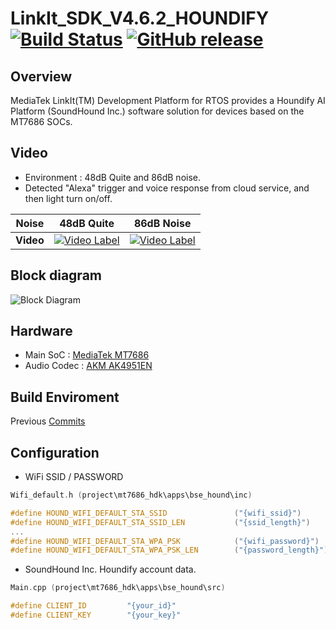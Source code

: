 # LinkIt_SDK_V4.6.2_HOUNDIFY [![Build Status](https://travis-ci.org/luvinland/LinkIt_SDK_V4.6.2_HOUNDIFY.svg?branch=master)](https://travis-ci.org/luvinland/LinkIt_SDK_V4.6.2_HOUNDIFY) [![GitHub release](https://img.shields.io/github/release/luvinland/LinkIt_SDK_V4.6.2_HOUNDIFY.svg)](https://github.com/luvinland/LinkIt_SDK_V4.6.2_HOUNDIFY/releases) 


## Overview
MediaTek LinkIt(TM) Development Platform for RTOS provides a Houndify AI Platform (SoundHound Inc.) software solution for devices based on the MT7686 SOCs.


## Video
* Environment : 48dB Quite and 86dB noise.
* Detected "Alexa" trigger and voice response from cloud service, and then light turn on/off.

**Noise**|**48dB Quite**|**86dB Noise**
---|---|---
**Video**|[![Video Label](http://img.youtube.com/vi/BgAyqwcSkXE/0.jpg)](https://youtu.be/BgAyqwcSkXE?t=0s)|[![Video Label](http://img.youtube.com/vi/AKwL_wjtzu0/0.jpg)](https://youtu.be/AKwL_wjtzu0?t=0s)


## Block diagram
![Block Diagram](https://user-images.githubusercontent.com/26864945/54342151-0af30380-467f-11e9-8a83-520df05f149e.png)


## Hardware
* Main SoC : [MediaTek MT7686](https://labs.mediatek.com/en/chipset/MT7686)
* Audio Codec : [AKM AK4951EN](https://www.akm.com/akm/en/aboutus/news/20140910AK4951_001/)


## Build Enviroment
Previous [Commits](https://github.com/luvinland/LinkIt_SDK_V4.6.2_HOUNDIFY/tree/badb18cef48afdd6ae00fcf46cde56b2127da091)


## Configuration
* WiFi SSID / PASSWORD
```c
Wifi_default.h (project\mt7686_hdk\apps\bse_hound\inc)

#define HOUND_WIFI_DEFAULT_STA_SSID               ("{wifi_ssid}")
#define HOUND_WIFI_DEFAULT_STA_SSID_LEN           ("{ssid_length}")
...
#define HOUND_WIFI_DEFAULT_STA_WPA_PSK            ("{wifi_password}")
#define HOUND_WIFI_DEFAULT_STA_WPA_PSK_LEN        ("{password_length}")

```

* SoundHound Inc. Houndify account data. 
```c
Main.cpp (project\mt7686_hdk\apps\bse_hound\src)

#define CLIENT_ID         "{your_id}"
#define CLIENT_KEY        "{your_key}"

```
